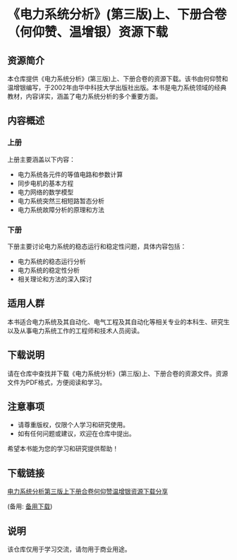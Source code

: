 # 《电力系统分析》(第三版)上、下册合卷（何仰赞、温增银）资源下载

## 资源简介

本仓库提供《电力系统分析》(第三版)上、下册合卷的资源下载。该书由何仰赞和温增银编写，于2002年由华中科技大学出版社出版。本书是电力系统领域的经典教材，内容详实，涵盖了电力系统分析的多个重要方面。

## 内容概述

### 上册
上册主要涵盖以下内容：
- 电力系统各元件的等值电路和参数计算
- 同步电机的基本方程
- 电力网络的数学模型
- 电力系统突然三相短路暂态分析
- 电力系统故障分析的原理和方法

### 下册
下册主要讨论电力系统的稳态运行和稳定性问题，具体内容包括：
- 电力系统的稳态运行分析
- 电力系统的稳定性分析
- 相关理论和方法的深入探讨

## 适用人群

本书适合电力系统及其自动化、电气工程及其自动化等相关专业的本科生、研究生以及从事电力系统工作的工程师和技术人员阅读。

## 下载说明

请在仓库中查找并下载《电力系统分析》(第三版)上、下册合卷的资源文件。资源文件为PDF格式，方便阅读和学习。

## 注意事项

- 请尊重版权，仅限个人学习和研究使用。
- 如有任何问题或建议，欢迎在仓库中提出。

希望本书能为您的学习和研究提供帮助！

## 下载链接
[电力系统分析第三版上下册合卷何仰赞温增银资源下载分享](https://pan.quark.cn/s/f7656e6bd8a9) 

(备用: [备用下载](https://pan.baidu.com/s/13Ba5Lrdksl1R9DvkXCwqSg?pwd=1234))

## 说明

该仓库仅用于学习交流，请勿用于商业用途。
